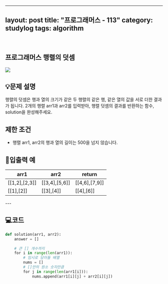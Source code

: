 ﻿
---
layout: post
title: "프로그래머스 - 113"
category: studylog
tags: algorithm
---

<br>

## 프로그래머스 행렬의 덧셈


![](https://velog.velcdn.com/images/dlsdud9098/post/e1464da6-734f-4172-a5d3-8df73b71a328/image.png)
## 💡문제 설명
행렬의 덧셈은 행과 열의 크기가 같은 두 행렬의 같은 행, 같은 열의 값을 서로 더한 결과가 됩니다. 2개의 행렬 arr1과 arr2를 입력받아, 행렬 덧셈의 결과를 반환하는 함수, solution을 완성해주세요.


## 제한 조건
* 행렬 arr1, arr2의 행과 열의 길이는 500을 넘지 않습니다.




## 🔢입출력 예




<table><thead><tr><th>arr1</th><th>arr2</th><th>return</th></tr></thead><tbody><tr><td>[[1,2],[2,3]]</td><td>[[3,4],[5,6]]</td><td>[[4,6],[7,9]]</td></tr><tr><td>[[1],[2]]</td><td>[[3],[4]]</td><td>[[4],[6]]</td></tr></tbody>
</table>
---


## 💻코드


```python
def solution(arr1, arr2):
    answer = []
    
    # 큰 [] 개수까지
    for i in range(len(arr1)):
        # 임시로 담아둘 배열
        nums = []
        # []안의 원소 숫자만큼
        for j in range(len(arr1[i])):
            nums.append(arr1[i][j] + arr2[i][j])
